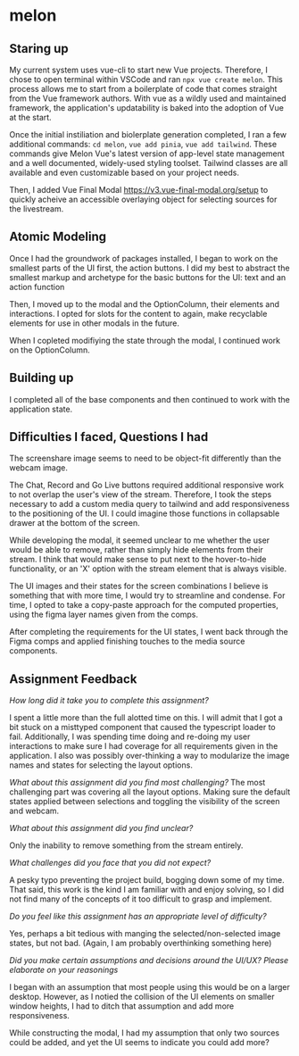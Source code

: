 # melon

## Staring up
My current system uses vue-cli to start new Vue projects. Therefore, I chose to open terminal within VSCode and ran `npx vue create melon`. This process allows me to start from a boilerplate of code that comes straight from the Vue framework authors. With vue as a wildly used and maintained framework, the application's updatability is baked into the adoption of Vue at the start.

Once the initial instiliation and biolerplate generation completed, I ran a few additional commands: `cd melon`, `vue add pinia`, `vue add tailwind`. These commands give Melon Vue's latest version of app-level state management and a well documented, widely-used styling toolset. Tailwind classes are all available and even customizable based on your project needs.

Then, I added Vue Final Modal https://v3.vue-final-modal.org/setup to quickly acheive an accessible overlaying object for selecting sources for the livestream.

## Atomic Modeling

Once I had the groundwork of packages installed, I began to work on the smallest parts of the UI first, the action buttons. I did my best to abstract the smallest markup and archetype for the basic buttons for the UI: text and an action function

Then, I moved up to the modal and the OptionColumn, their elements and interactions.
I opted for slots for the content to again, make recyclable elements for use in other modals in the future.

When I copleted modifiying the state through the modal, I continued work on the OptionColumn.

## Building up
I completed all of the base components and then continued to work with the application state.

## Difficulties I faced, Questions I had
The screenshare image seems to need to be object-fit differently than the webcam image.

The Chat, Record and Go Live buttons required additional responsive work to not overlap the user's view of the stream. Therefore, I took the steps necessary to add a custom media query to tailwind and add responsiveness to the positioning of the UI. I could imagine those functions in collapsable drawer at the bottom of the screen.

While developing the modal, it seemed unclear to me whether the user would be able to remove, rather than simply hide elements from their stream. I think that would make sense to put next to the hover-to-hide functionality, or an 'X' option with the stream element that is always visible.

The UI images and their states for the screen combinations I believe is something that with more time, I would try to streamline and condense. For time, I opted to take a copy-paste approach for the computed properties, using the figma layer names given from the comps.

After completing the requirements for the UI states, I went back through the Figma comps and applied finishing touches to the media source components.

## Assignment Feedback

*How long did it take you to complete this assignment?* 

I spent a little more than the full alotted time on this. I will admit that I got a bit stuck on a misttyped component that caused the typescript loader to fail. Additionally, I was spending time doing and re-doing my user interactions to make sure I had coverage for all requirements given in the application. I also was possibly over-thinking a way to modularize the image names and states for selecting the layout options.

*What about this assignment did you find most challenging?* 
The most challenging part was covering all the layout options. Making sure the default states applied between selections and toggling the visibility of the screen and webcam.

*What about this assignment did you find unclear?*

Only the inability to remove something from the stream entirely.

*What challenges did you face that you did not expect?*

A pesky typo preventing the project build, bogging down some of my time. That said, this work is the kind I am familiar with and enjoy solving, so I did not find many of the concepts of it too difficult to grasp and implement.

*Do you feel like this assignment has an appropriate level of difficulty?*

Yes, perhaps a bit tedious with manging the selected/non-selected image states, but not bad. (Again, I am probably overthinking something here)

*Did you make certain assumptions and decisions around the UI/UX? Please elaborate on your reasonings*

I began with an assumption that most people using this would be on a larger desktop. However, as I notied the collision of the UI elements on smaller window heights, I had to ditch that assumption and add more responsiveness.

While constructing the modal, I had my assumption that only two sources could be added, and yet the UI seems to indicate you could add more?
